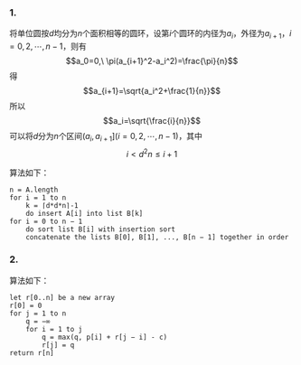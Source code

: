 ### 1.

将单位圆按$d$均分为$n$个面积相等的圆环，设第$i$个圆环的内径为$a_i$，外径为$a_{i+1}$，$i=0,2,\cdots,n-1$，则有
$$a_0=0,\ \pi(a_{i+1}^2-a_i^2)=\frac{\pi}{n}$$
得
$$a_{i+1}=\sqrt{a_i^2+\frac{1}{n}}$$
所以
$$a_i=\sqrt{\frac{i}{n}}$$
可以将$d$分为$n$个区间$(a_i,a_{i+1}](i=0,2,\cdots,n-1)$，其中
$$i< d^2n\le i+1$$

算法如下：

```
n = A.length
for i = 1 to n
	k = ⌈d*d*n⌉-1
	do insert A[i] into list B[k]
for i = 0 to n − 1
	do sort list B[i] with insertion sort
	concatenate the lists B[0], B[1], ..., B[n − 1] together in order
```

### 2.

算法如下：

```
let r[0..n] be a new array
r[0] = 0
for j = 1 to n
	q = −∞
	for i = 1 to j
		q = max(q, p[i] + r[j − i] - c)
		r[j] = q
return r[n]
```

